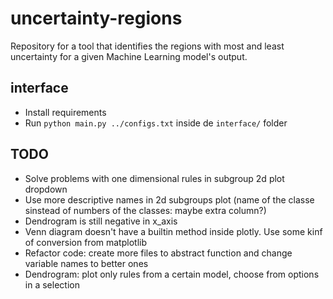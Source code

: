 # uncertainty-regions

Repository for a tool that identifies the regions with most and least uncertainty for a given Machine Learning model's output.

## interface

- Install requirements
- Run `python main.py ../configs.txt` inside de `interface/` folder

## TODO

- Solve problems with one dimensional rules in subgroup 2d plot dropdown
- Use more descriptive names in 2d subgroups plot (name of the classe sinstead of numbers of the classes: maybe extra column?)
- Dendrogram is still negative in x_axis
- Venn diagram doesn't have a builtin method inside plotly. Use some kinf of conversion from matplotlib
- Refactor code: create more files to abstract function and change variable names to better ones
- Dendrogram: plot only rules from a certain model, choose from options in a selection
